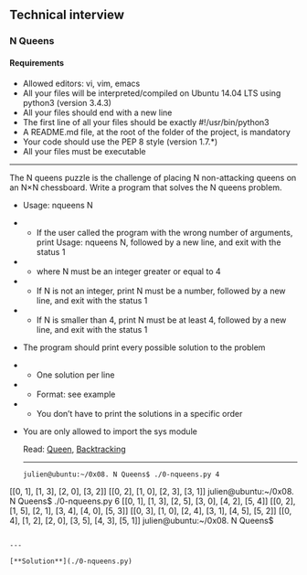 ## Technical interview
### N Queens

#### Requirements
- Allowed editors: vi, vim, emacs
- All your files will be interpreted/compiled on Ubuntu 14.04 LTS using python3 (version 3.4.3)
- All your files should end with a new line
- The first line of all your files should be exactly #!/usr/bin/python3
- A README.md file, at the root of the folder of the project, is mandatory
- Your code should use the PEP 8 style (version 1.7.*)
- All your files must be executable

---

The N queens puzzle is the challenge of placing N non-attacking queens on an N×N chessboard. Write a program that solves the N queens problem.

- Usage: nqueens N
- - If the user called the program with the wrong number of arguments, print Usage: nqueens N, followed by a new line, and exit with the status 1
- - where N must be an integer greater or equal to 4
- - If N is not an integer, print N must be a number, followed by a new line, and exit with the status 1
- - If N is smaller than 4, print N must be at least 4, followed by a new line, and exit with the status 1
- The program should print every possible solution to the problem
- - One solution per line
- - Format: see example
- - You don’t have to print the solutions in a specific order
- You are only allowed to import the sys module

  Read: [Queen](https://en.wikipedia.org/wiki/Queen_%28chess%29), [Backtracking](https://en.wikipedia.org/wiki/Backtracking)

  ---

  ```bash
  julien@ubuntu:~/0x08. N Queens$ ./0-nqueens.py 4
[[0, 1], [1, 3], [2, 0], [3, 2]]
[[0, 2], [1, 0], [2, 3], [3, 1]]
julien@ubuntu:~/0x08. N Queens$ ./0-nqueens.py 6
[[0, 1], [1, 3], [2, 5], [3, 0], [4, 2], [5, 4]]
[[0, 2], [1, 5], [2, 1], [3, 4], [4, 0], [5, 3]]
[[0, 3], [1, 0], [2, 4], [3, 1], [4, 5], [5, 2]]
[[0, 4], [1, 2], [2, 0], [3, 5], [4, 3], [5, 1]]
julien@ubuntu:~/0x08. N Queens$ 
```

---

[**Solution**](./0-nqueens.py) 

